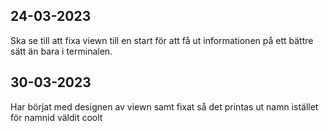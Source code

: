 ## 24-03-2023

Ska se till att fixa viewn till en start för att få ut informationen på ett bättre sätt än bara i terminalen.

## 30-03-2023
Har börjat med designen av viewn samt fixat så det printas ut namn istället för namnid väldit coolt
